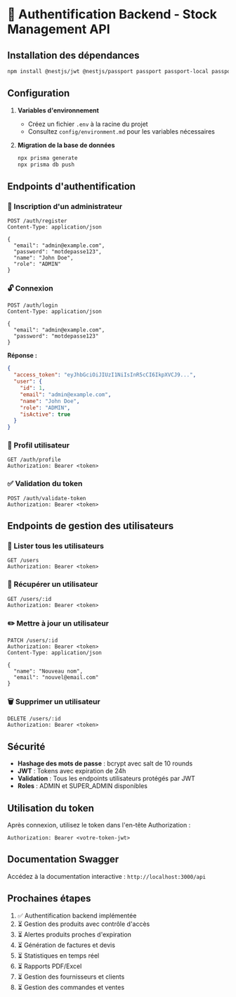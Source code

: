 # 🔐 Authentification Backend - Stock Management API

## Installation des dépendances

```bash
npm install @nestjs/jwt @nestjs/passport passport passport-local passport-jwt bcrypt @types/bcrypt @types/passport-local @types/passport-jwt
```

## Configuration

1. **Variables d'environnement**
   - Créez un fichier `.env` à la racine du projet
   - Consultez `config/environment.md` pour les variables nécessaires

2. **Migration de la base de données**
   ```bash
   npx prisma generate
   npx prisma db push
   ```

## Endpoints d'authentification

### 🔑 Inscription d'un administrateur

```http
POST /auth/register
Content-Type: application/json

{
  "email": "admin@example.com",
  "password": "motdepasse123",
  "name": "John Doe",
  "role": "ADMIN"
}
```

### 🔓 Connexion

```http
POST /auth/login
Content-Type: application/json

{
  "email": "admin@example.com",
  "password": "motdepasse123"
}
```

**Réponse :**

```json
{
  "access_token": "eyJhbGciOiJIUzI1NiIsInR5cCI6IkpXVCJ9...",
  "user": {
    "id": 1,
    "email": "admin@example.com",
    "name": "John Doe",
    "role": "ADMIN",
    "isActive": true
  }
}
```

### 👤 Profil utilisateur

```http
GET /auth/profile
Authorization: Bearer <token>
```

### ✅ Validation du token

```http
POST /auth/validate-token
Authorization: Bearer <token>
```

## Endpoints de gestion des utilisateurs

### 👥 Lister tous les utilisateurs

```http
GET /users
Authorization: Bearer <token>
```

### 👤 Récupérer un utilisateur

```http
GET /users/:id
Authorization: Bearer <token>
```

### ✏️ Mettre à jour un utilisateur

```http
PATCH /users/:id
Authorization: Bearer <token>
Content-Type: application/json

{
  "name": "Nouveau nom",
  "email": "nouvel@email.com"
}
```

### 🗑️ Supprimer un utilisateur

```http
DELETE /users/:id
Authorization: Bearer <token>
```

## Sécurité

- **Hashage des mots de passe** : bcrypt avec salt de 10 rounds
- **JWT** : Tokens avec expiration de 24h
- **Validation** : Tous les endpoints utilisateurs protégés par JWT
- **Roles** : ADMIN et SUPER_ADMIN disponibles

## Utilisation du token

Après connexion, utilisez le token dans l'en-tête Authorization :

```
Authorization: Bearer <votre-token-jwt>
```

## Documentation Swagger

Accédez à la documentation interactive : `http://localhost:3000/api`

## Prochaines étapes

1. ✅ Authentification backend implémentée
2. ⏳ Gestion des produits avec contrôle d'accès
3. ⏳ Alertes produits proches d'expiration
4. ⏳ Génération de factures et devis
5. ⏳ Statistiques en temps réel
6. ⏳ Rapports PDF/Excel
7. ⏳ Gestion des fournisseurs et clients
8. ⏳ Gestion des commandes et ventes
